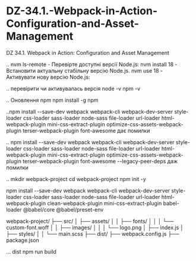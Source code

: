 # DZ-34.1.-Webpack-in-Action-Configuration-and-Asset-Management
DZ 34.1. Webpack in Action: Configuration and Asset Management



..
nvm ls-remote - Перевірте доступні версії Node.js:
nvm install 18 - Встановити актуальну стабільну версію Node.js.
nvm use 18 - Активувати нову версію Node.js:

.. перевірити чи активувалась версія 
node -v
npm -v

.. Оновлення npm 
npm install -g npm


..npm install --save-dev webpack webpack-cli webpack-dev-server style-loader css-loader sass-loader node-sass file-loader url-loader html-webpack-plugin mini-css-extract-plugin optimize-css-assets-webpack-plugin terser-webpack-plugin font-awesome
дає помилки


..
npm install --save-dev webpack webpack-cli webpack-dev-server style-loader css-loader sass-loader node-sass file-loader url-loader html-webpack-plugin mini-css-extract-plugin optimize-css-assets-webpack-plugin terser-webpack-plugin font-awesome --legacy-peer-deps
даж помилки

..
mkdir webpack-project
cd webpack-project
npm init -y


npm install --save-dev webpack webpack-cli webpack-dev-server style-loader css-loader sass-loader node-sass file-loader url-loader html-webpack-plugin clean-webpack-plugin mini-css-extract-plugin babel-loader @babel/core @babel/preset-env

webpack-project/
├── src/
│   ├── assets/
│   │   ├── fonts/
│   │   │   └── custom-font.woff
│   │   ├── images/
│   │   │   └── logo.png
│   ├── index.js
│   ├── styles/
│   │   └── main.scss
├── dist/
├── webpack.config.js
├── package.json



... dist
npm run build
